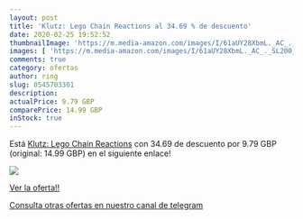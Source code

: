 ```yaml
---
layout: post
title: 'Klutz: Lego Chain Reactions al 34.69 % de descuento'
date: 2020-02-25 19:52:52
thumbnailImage: 'https://m.media-amazon.com/images/I/61aUY28XbmL._AC_._SL200_.jpg'
images: [ 'https://m.media-amazon.com/images/I/61aUY28XbmL._AC_._SL200_.jpg' ]
comments: true
category: ofertas
author: ring
slug: 0545703301
description:
actualPrice: 9.79 GBP
comparePrice: 14.99 GBP
inStock: true
---
```


Está [Klutz: Lego Chain Reactions](https://www.amazon.com/dp/0545703301/?tag=redken08-20) con 34.69 de descuento por 9.79 GBP (original: 14.99 GBP) en el siguiente enlace!

[![](https://m.media-amazon.com/images/I/61aUY28XbmL._AC_._SL200_.jpg)](https://www.amazon.com/dp/0545703301/?tag=redken08-20)

[Ver la oferta!!](https://www.amazon.com/dp/0545703301/?tag=redken08-20)

[Consulta otras ofertas en nuestro canal de telegram](https://t.me/s/ofertas25)
